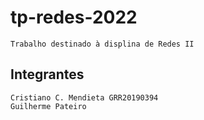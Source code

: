 # tp-redes-2022

    Trabalho destinado à displina de Redes II

## Integrantes
    Cristiano C. Mendieta GRR20190394
    Guilherme Pateiro